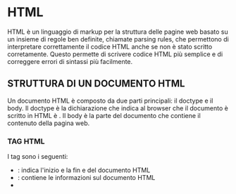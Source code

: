 # HTML

HTML è un linguaggio di markup per la struttura delle pagine web basato su un insieme di regole ben definite, chiamate parsing rules, che permettono di interpretare correttamente il codice HTML anche se non è stato scritto corretamente. Questo permette di scrivere codice HTML più semplice e di correggere errori di sintassi più facilmente.

## STRUTTURA DI UN DOCUMENTO HTML

Un documento HTML  è composto da due parti principali: il doctype e il body. Il doctype è la dichiarazione che indica al browser che il documento è scritto in HTML è <!DOCTYPE html>. Il body è la parte del documento che contiene il contenuto della pagina web.

### TAG HTML

I tag sono i seguenti:
- <html> : indica l'inizio e la fin e del documento HTML
- <head>: contiene le informazioni sul documento HTML
- <title>: contiene il titolo del documento HTML
- <body>: contiene il documento del documento HTML
- <h1>, <h2>, <h3>, <h4>, <h5>, <h6>: contengono i titoli di primo , secondo, terzo, quarto, quinto e sesto livello
- <p>: contiene il paragrafo
- <br>: va a capo
- <hr>: inserisce una linea orizzontale
- <a>: contiene un link 
- <img>: contiene un'immagine 
- <ul>: contiene una lista ordinata 
- <li>: contiene un elemento di una lista
- <div>: contiene un blocco di contenuto

Alcuni tag necessitano di chiusura esplicita, altri no. Spesso la chiusura è implicita, cioè il tag di chiusura è inserito automaticamente dal browser.

### ATTRIBUTI HTML

Gli attributi HTML sono i seguenti:

- id: identifica un elemento 
- class: identifica un gruppo 

<b>: fa il grassetto
### Layout responsivo

layout che si adatta automaticamente alle dimensioni del dispositivo su cui viene visulizzato. Quando la finestra del browser è più piccola di 768px, il layout 

Grid layout

Flexbox layout: è un aproprietà 

Font
<link href= "https://fonts.googleapis.com/css2?family=Roboto>

elenco di due tipi:
liste
cards

dettaglio prodotto 

form: 
filtra 